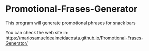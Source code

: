 # Promotional-Frases-Generator
 This program will generate promotional phrases for snack bars

You can check the web site in: https://mariosamueldealmeidacosta.github.io/Promotional-Frases-Generator/
